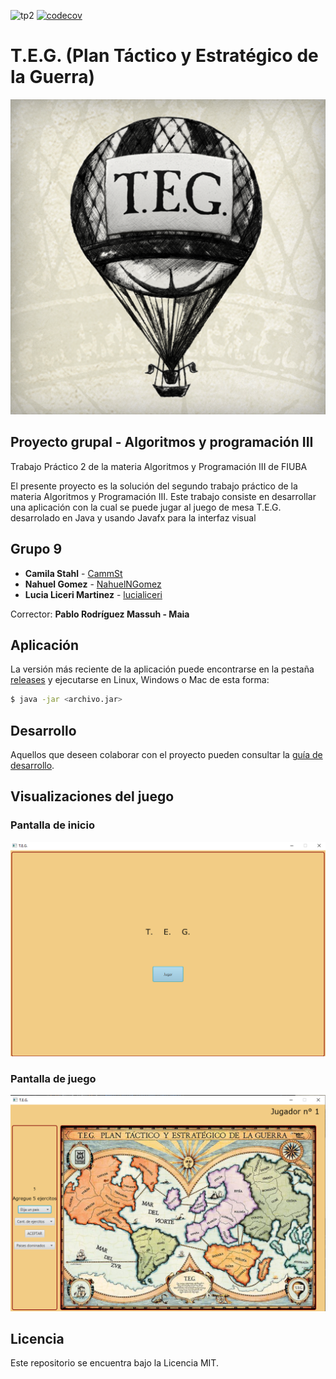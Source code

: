 ![tp2](https://github.com/CammSt/algo3_TP2/actions/workflows/build.yml/badge.svg) [![codecov](https://codecov.io/gh/CammSt/algo3_TP2/branch/master/graph/badge.svg)](https://app.codecov.io/gh/CammSt/algo3_TP2)


# T.E.G. (Plan Táctico y Estratégico de la Guerra)
![icono](src/main/java/edu/fiuba/algo3/archivos/Icono.png)


## Proyecto grupal - Algoritmos y programación III

Trabajo Práctico 2 de la materia Algoritmos y Programación III de FIUBA

El presente proyecto es la solución del segundo trabajo práctico de la materia Algoritmos y Programación III. Este trabajo consiste en desarrollar una aplicación con la
cual se puede jugar al juego de mesa T.E.G. desarrolado en Java y usando Javafx para la interfaz
visual


## Grupo 9

* **Camila Stahl** - [CammSt](https://github.com/CammSt)
* **Nahuel Gomez** - [NahuelNGomez](https://github.com/NahuelNGomez)
* **Lucia Liceri Martinez** - [lucialiceri](https://github.com/lucialiceri)


Corrector: **Pablo Rodríguez Massuh - Maia**

## Aplicación

La versión más reciente de la aplicación puede encontrarse en la pestaña [releases](https://github.com/CammSt/algo3_TP2/releases/latest) y ejecutarse en Linux, Windows o Mac de esta forma:

```bash
$ java -jar <archivo.jar>
```

## Desarrollo

Aquellos que deseen colaborar con el proyecto pueden consultar la [guía de desarrollo](./docs/Desarrollo.md).

## Visualizaciones del juego

### Pantalla de inicio

![inicio](src/main/java/edu/fiuba/algo3/archivos/principal.png)

### Pantalla de juego

![juego](src/main/java/edu/fiuba/algo3/archivos/TableroEnJuego.png)

## Licencia

Este repositorio se encuentra bajo la Licencia MIT.

